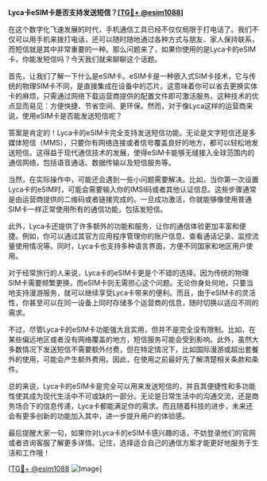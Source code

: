 **Lyca卡eSIM卡是否支持发送短信？[[TG💪+ @esim1088](https://t.me/s/esim1088)]**

在这个数字化飞速发展的时代，手机通信工具已经不仅仅局限于打电话了。我们不仅可以用手机来拨打电话，还可以随时随地通过各种方式与朋友、家人保持联系，而短信就是其中非常重要的一种。那么问题来了，如果你使用的是Lyca卡的eSIM卡，你能发短信吗？今天我们就来聊聊这个话题。

首先，让我们了解一下什么是eSIM卡。eSIM卡是一种嵌入式SIM卡技术，它与传统的物理SIM卡不同，是直接集成在设备中的芯片。这意味着你可以省去更换实体卡的麻烦，只需通过网络下载运营商提供的配置文件即可激活服务。这种技术的优点显而易见：方便快捷、节省空间、更环保。然而，对于像Lyca这样的运营商来说，使用eSIM卡是否能发送短信呢？

答案是肯定的！Lyca卡的eSIM卡完全支持发送短信功能。无论是文字短信还是多媒体短信（MMS），只要你有网络连接或者信号覆盖良好的地方，都可以轻松地发送短信。这得益于现代通信技术的发展，使得eSIM卡能够无缝接入全球范围内的通信网络，包括语音通话、数据传输以及短信服务等。

当然，在实际操作中，可能还会遇到一些小问题需要解决。比如，当你第一次设置Lyca卡的eSIM时，可能会需要输入你的IMSI码或者其他认证信息。这些步骤通常是由运营商提供的二维码或者链接完成的。一旦成功激活，你就能够像使用普通SIM卡一样正常使用所有的通信功能，包括发短信。

此外，Lyca卡还提供了许多额外的功能和服务，让你的通信体验更加丰富和便捷。例如，你可以通过其官方应用程序管理你的账户信息、查看通话记录、监控流量使用情况等。同时，Lyca卡也支持多种语言界面，方便不同国家和地区用户使用。

对于经常旅行的人来说，Lyca卡的eSIM卡更是个不错的选择。因为传统的物理SIM卡需要频繁更换，而eSIM卡则无需担心这个问题。无论你身处何地，只要当地支持漫游服务，就可以继续享受Lyca卡带来的便利。而且，由于eSIM卡的灵活性，你甚至可以在同一设备上同时存储多个运营商的信息，随时切换以适应不同的需求。

不过，尽管Lyca卡的eSIM卡功能强大且实用，但并不是完全没有限制。比如，在某些偏远地区或者没有网络覆盖的地方，短信服务可能会受到影响。此外，虽然大多数情况下发送短信不需要额外付费，但在特定情况下，比如国际漫游或超出套餐外的使用，可能会产生额外费用。因此，在使用之前最好先了解清楚相关条款和条件。

总的来说，Lyca卡的eSIM卡是完全可以用来发送短信的，并且其便捷性和多功能性使其成为现代生活中不可或缺的一部分。无论是日常生活中的沟通交流，还是商务场合下的信息传递，Lyca卡都能满足你的需求。而且随着科技的进步，未来还会有更多创新的功能加入其中，进一步提升用户的体验感。

最后提醒大家一句，如果你对Lyca卡的eSIM卡感兴趣的话，不妨登录他们的官网或者咨询客服了解更多详情。记住，选择适合自己的通信方案才能更好地服务于生活和工作哦！

[[TG💪+ @esim1088](https://t.me/s/esim1088) ![Image](https://i.postimg.cc/4NQfJmqS/Snipaste-2025-05-13-00-14-12.png)]